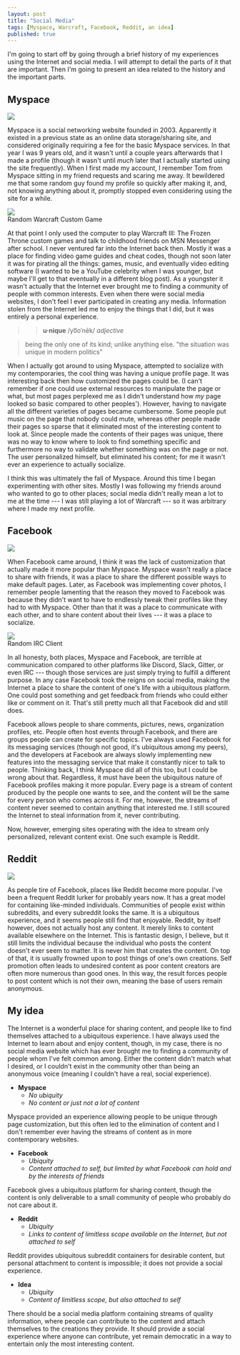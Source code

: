 ```yaml
---
layout: post
title: "Social Media"
tags: [Myspace, Warcraft, Facebook, Reddit, an idea]
published: true
---
```


I'm going to start off by going through a brief history of my experiences using
the Internet and social media. I will attempt to detail the parts of it that are
important. Then I'm going to present an idea related to the history and the
important parts.

Myspace
-------

<div class="right">
<img src="{{ site.baseurl }}/images/myspace.jpg">
</div>

Myspace is a social networking website founded in 2003. Apparently it existed in
a previous state as an online data storage/sharing site, and considered
originally requiring a fee for the basic Myspace services. In that year I was 9
years old, and it wasn't until a couple years afterwards that I made a profile
(though it wasn't until _much_ later that I actually started using the site
frequently). When I first made my account, I remember Tom from Myspace sitting
in my friend requests and scaring me away. It bewildered me that some random guy
found my profile so quickly after making it, and, not knowing anything about it,
promptly stopped even considering using the site for a while.

<div class="largeleft">
<img src="{{ site.baseurl }}/images/somewarcraftcustom.jpg"><br>
<span>Random Warcraft Custom Game</span>
</div>

At that point I only used the computer to play Warcraft III: The Frozen Throne
custom games and talk to childhood friends on MSN Messenger after school. I
never ventured far into the Internet back then. Mostly it was a place for
finding video game guides and cheat codes, though not soon later it was for
pirating all the things: games, music, and eventually video editing software (I
wanted to be a YouTube celebrity when I was younger, but maybe I'll get to that
eventually in a different blog post). As a youngster it wasn't actually that the
Internet ever brought me to finding a community of people with common interests.
Even when there were social media websites, I don't feel I ever participated in
creating any media. Information stolen from the Internet led me to enjoy the
things that I did, but it was entirely a personal experience.

> > __u·nique__ /yo͞oˈnēk/ _adjective_

> being the only one of its kind; unlike anything else. "the situation was
> unique in modern politics"

When I actually got around to using Myspace, attempted to socialize with my
contemporaries, the cool thing was having a unique profile page. It was
interesting back then how customized the pages could be. (I can't remember if
one could use external resources to manipulate the page or what, but most pages
perplexed me as I didn't understand how _my_ page looked so basic compared to
other peoples'). However, having to navigate all the different varieties of
pages became cumbersome. Some people put music on the page that nobody could
mute, whereas other people made their pages so sparse that it eliminated most of
the interesting content to look at. Since people made the contents of their
pages was unique, there was no way to know where to look to find something
specific and furthermore no way to validate whether something was on the page or
not. The user personalized himself, but eliminated his content; for me it wasn't
ever an experience to actually socialize.

I think this was ultimately the fall of Myspace. Around this time I began
experimenting with other sites. Mostly I was following my friends around who
wanted to go to other places; social media didn't really mean a lot to me at the
time --- I was still playing a lot of Warcraft --- so it was arbitrary where I
made my next profile.

Facebook
--------

<div class="right">
<img src="{{ site.baseurl }}/images/facebook.png">
</div>

When Facebook came around, I think it was the lack of customization that
actually made it more popular than Myspace. Myspace wasn't really a place to
share with friends, it was a place to share the different possible ways to make
default pages. Later, as Facebook was implementing cover photos, I remember
people lamenting that the reason they moved to Facebook was because they didn't
want to have to endlessly tweak their profiles like they had to with Myspace.
Other than that it was a place to communicate with each other, and to share
content about their lives --- it was a place to socialize.

<div class="largeleft">
<img src="{{ site.baseurl }}/images/irc.png"><br>
<span>Random IRC Client</span>
</div>

In all honesty, both places, Myspace and Facebook, are terrible at communication
compared to other platforms like Discord, Slack, Gitter, or even IRC --- though
those services are just simply trying to fulfill a different purpose. In any
case Facebook took the reigns on social media, making the Internet a place to
share the content of one's life with a ubiquitous platform. One could post
something and get feedback from friends who could either like or comment on it.
That's still pretty much all that Facebook did and still does.

Facebook allows people to share comments, pictures, news, organization profiles,
etc. People often host events through Facebook, and there are groups people can
create for specific topics. I've always used Facebook for its messaging services
(though not good, it's ubiquitous among my peers), and the developers at
Facebook are always slowly implementing new features into the messaging service
that make it constantly nicer to talk to people. Thinking back, I think Myspace
did all of this too, but I could be wrong about that. Regardless, it must have
been the ubiquitous nature of Facebook profiles making it more popular. Every
page is a stream of content produced by the people one wants to see, and the
content will be the same for every person who comes across it. For me, however,
the streams of content never seemed to contain anything that interested me. I
still scoured the Internet to steal information from it, never contributing.

Now, however, emerging sites operating with the idea to stream only
personalized, relevant content exist. One such example is Reddit.

Reddit
------

<div class="right">
<img src="{{ site.baseurl }}/images/reddit-alien.png">
</div>

As people tire of Facebook, places like Reddit become more popular. I've been a
frequent Reddit lurker for probably years now. It has a great model for
containing like-minded individuals. Communities of people exist within
subreddits, and every subreddit looks the same. It is a ubiquitous experience,
and it seems people still find that enjoyable. Reddit, by itself however, does
not actually host any content. It merely links to content available elsewhere on
the Internet. This is fantastic design, I believe, but it still limits the
individual because the individual who posts the content doesn't ever seem to
matter. It is never him that creates the content. On top of that, it is usually
frowned upon to post things of one's own creations. Self promotion often leads
to undesired content as poor content creators are often more numerous than good
ones. In this way, the result forces people to post content which is not their
own, meaning the base of users remain anonymous.

My idea
-------

The Internet is a wonderful place for sharing content, and people like to find
themselves attached to a ubiquitous experience. I have always used the Internet
to learn about and enjoy content, though, in my case, there is no social media
website which has ever brought me to finding a community of people whom I've
felt common among. Either the content didn't match what I desired, or I couldn't
exist in the community other than being an anonymous voice (meaning I couldn't
have a real, social experience).

- __Myspace__
  - _No ubiquity_
  - _No content or just not a lot of content_

Myspace provided an experience allowing people to be unique through page
customization, but this often led to the elimination of content and I don't
remember ever having the streams of content as in more contemporary websites.

- __Facebook__
  - _Ubiquity_
  - _Content attached to self, but limited by what Facebook can hold and by the
    interests of friends_

Facebook gives a ubiquitous platform for sharing content, though the content is
only deliverable to a small community of people who probably do not care about
it.

- __Reddit__
  - _Ubiquity_
  - _Links to content of limitless scope available on the Internet, but not
    attached to self_

Reddit provides ubiquitous subreddit containers for desirable content, but
personal attachment to content is impossible; it does not provide a social
experience.

- __Idea__
  - _Ubiquity_
  - _Content of limitless scope, but also attached to self_

There should be a social media platform containing streams of quality
information, where people can contribute to the content and attach themselves to
the creations they provide. It should provide a social experience where anyone
can contribute, yet remain democratic in a way to entertain only the most
interesting content.
